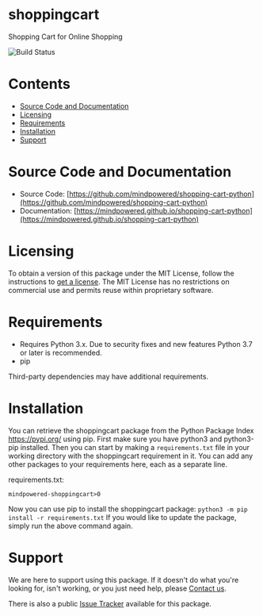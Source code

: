 
shoppingcart
============
Shopping Cart for Online Shopping

![Build Status](https://mindpowered.dev/assets/images/github-badges/build-passing.svg)

Contents
========

* [Source Code and Documentation](#source-code-and-documentation)
* [Licensing](#licensing)
* [Requirements](#requirements)
* [Installation](#installation)
* [Support](#support)

# Source Code and Documentation
- Source Code: [https://github.com/mindpowered/shopping-cart-python](https://github.com/mindpowered/shopping-cart-python)
- Documentation: [https://mindpowered.github.io/shopping-cart-python](https://mindpowered.github.io/shopping-cart-python)

# Licensing
To obtain a version of this package under the MIT License, follow the instructions to [get a license][purchase]. The MIT License has no restrictions on commercial use and permits reuse within proprietary software.

# Requirements
- Requires Python 3.x. Due to security fixes and new features Python 3.7 or later is recommended.
- pip


Third-party dependencies may have additional requirements.

# Installation
You can retrieve the shoppingcart package from the Python Package Index https://pypi.org/ using pip. First make sure you have python3 and python3-pip installed. Then you can start by making a `requirements.txt` file in your working directory with the shoppingcart requirement in it. You can add any other packages to your requirements here, each as a separate line.

requirements.txt:
```
mindpowered-shoppingcart>0
```
Now you can use pip to install the shoppingcart package: `python3 -m pip install -r requirements.txt`
If you would like to update the package, simply run the above command again.


# Support
We are here to support using this package. If it doesn't do what you're looking for, isn't working, or you just need help, please [Contact us][contact].

There is also a public [Issue Tracker][bugs] available for this package.



[bugs]: https://github.com/mindpowered/shopping-cart-python/issues
[contact]: https://mindpowered.dev/support/?ref=shopping-cart-python/
[licensing]: https://mindpowered.dev/?ref=shopping-cart-python
[purchase]: https://mindpowered.dev/purchase/
